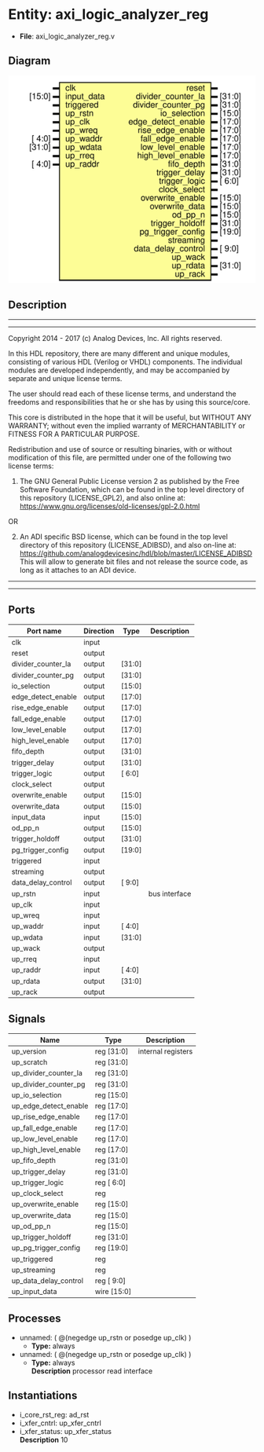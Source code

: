 # Entity: axi_logic_analyzer_reg

- **File**: axi_logic_analyzer_reg.v
## Diagram

![Diagram](axi_logic_analyzer_reg.svg "Diagram")
## Description

 ***************************************************************************
 ***************************************************************************
 Copyright 2014 - 2017 (c) Analog Devices, Inc. All rights reserved.

 In this HDL repository, there are many different and unique modules, consisting
 of various HDL (Verilog or VHDL) components. The individual modules are
 developed independently, and may be accompanied by separate and unique license
 terms.

 The user should read each of these license terms, and understand the
 freedoms and responsibilities that he or she has by using this source/core.

 This core is distributed in the hope that it will be useful, but WITHOUT ANY
 WARRANTY; without even the implied warranty of MERCHANTABILITY or FITNESS FOR
 A PARTICULAR PURPOSE.

 Redistribution and use of source or resulting binaries, with or without modification
 of this file, are permitted under one of the following two license terms:

   1. The GNU General Public License version 2 as published by the
      Free Software Foundation, which can be found in the top level directory
      of this repository (LICENSE_GPL2), and also online at:
      <https://www.gnu.org/licenses/old-licenses/gpl-2.0.html>

 OR

   2. An ADI specific BSD license, which can be found in the top level directory
      of this repository (LICENSE_ADIBSD), and also on-line at:
      https://github.com/analogdevicesinc/hdl/blob/master/LICENSE_ADIBSD
      This will allow to generate bit files and not release the source code,
      as long as it attaches to an ADI device.

 ***************************************************************************
 ***************************************************************************

## Ports

| Port name          | Direction | Type   | Description    |
| ------------------ | --------- | ------ | -------------- |
| clk                | input     |        |                |
| reset              | output    |        |                |
| divider_counter_la | output    | [31:0] |                |
| divider_counter_pg | output    | [31:0] |                |
| io_selection       | output    | [15:0] |                |
| edge_detect_enable | output    | [17:0] |                |
| rise_edge_enable   | output    | [17:0] |                |
| fall_edge_enable   | output    | [17:0] |                |
| low_level_enable   | output    | [17:0] |                |
| high_level_enable  | output    | [17:0] |                |
| fifo_depth         | output    | [31:0] |                |
| trigger_delay      | output    | [31:0] |                |
| trigger_logic      | output    | [ 6:0] |                |
| clock_select       | output    |        |                |
| overwrite_enable   | output    | [15:0] |                |
| overwrite_data     | output    | [15:0] |                |
| input_data         | input     | [15:0] |                |
| od_pp_n            | output    | [15:0] |                |
| trigger_holdoff    | output    | [31:0] |                |
| pg_trigger_config  | output    | [19:0] |                |
| triggered          | input     |        |                |
| streaming          | output    |        |                |
| data_delay_control | output    | [ 9:0] |                |
| up_rstn            | input     |        |  bus interface |
| up_clk             | input     |        |                |
| up_wreq            | input     |        |                |
| up_waddr           | input     | [ 4:0] |                |
| up_wdata           | input     | [31:0] |                |
| up_wack            | output    |        |                |
| up_rreq            | input     |        |                |
| up_raddr           | input     | [ 4:0] |                |
| up_rdata           | output    | [31:0] |                |
| up_rack            | output    |        |                |
## Signals

| Name                  | Type           | Description          |
| --------------------- | -------------- | -------------------- |
| up_version            | reg     [31:0] |  internal registers  |
| up_scratch            | reg     [31:0] |                      |
| up_divider_counter_la | reg     [31:0] |                      |
| up_divider_counter_pg | reg     [31:0] |                      |
| up_io_selection       | reg     [15:0] |                      |
| up_edge_detect_enable | reg     [17:0] |                      |
| up_rise_edge_enable   | reg     [17:0] |                      |
| up_fall_edge_enable   | reg     [17:0] |                      |
| up_low_level_enable   | reg     [17:0] |                      |
| up_high_level_enable  | reg     [17:0] |                      |
| up_fifo_depth         | reg     [31:0] |                      |
| up_trigger_delay      | reg     [31:0] |                      |
| up_trigger_logic      | reg     [ 6:0] |                      |
| up_clock_select       | reg            |                      |
| up_overwrite_enable   | reg     [15:0] |                      |
| up_overwrite_data     | reg     [15:0] |                      |
| up_od_pp_n            | reg     [15:0] |                      |
| up_trigger_holdoff    | reg     [31:0] |                      |
| up_pg_trigger_config  | reg     [19:0] |                      |
| up_triggered          | reg            |                      |
| up_streaming          | reg            |                      |
| up_data_delay_control | reg     [ 9:0] |                      |
| up_input_data         | wire [15:0]    |                      |
## Processes
- unnamed: ( @(negedge up_rstn or posedge up_clk) )
  - **Type:** always
- unnamed: ( @(negedge up_rstn or posedge up_clk) )
  - **Type:** always
</br>**Description**
 processor read interface 
## Instantiations

- i_core_rst_reg: ad_rst
- i_xfer_cntrl: up_xfer_cntrl
- i_xfer_status: up_xfer_status
</br>**Description**
 10

